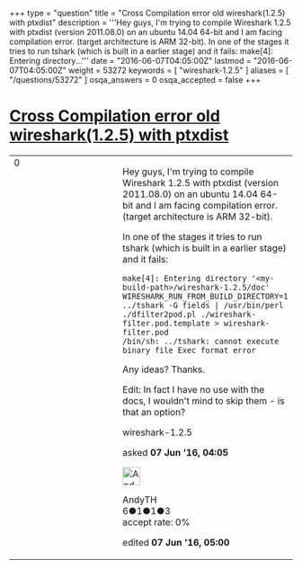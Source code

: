+++
type = "question"
title = "Cross Compilation error old wireshark(1.2.5) with ptxdist"
description = '''Hey guys, I&#x27;m trying to compile Wireshark 1.2.5 with ptxdist (version 2011.08.0) on an ubuntu 14.04 64-bit and I am facing compilation error. (target architecture is ARM 32-bit). In one of the stages it tries to run tshark (which is built in a earlier stage) and it fails: make[4]: Entering directory...'''
date = "2016-06-07T04:05:00Z"
lastmod = "2016-06-07T04:05:00Z"
weight = 53272
keywords = [ "wireshark-1.2.5" ]
aliases = [ "/questions/53272" ]
osqa_answers = 0
osqa_accepted = false
+++

<div class="headNormal">

# [Cross Compilation error old wireshark(1.2.5) with ptxdist](/questions/53272/cross-compilation-error-old-wireshark125-with-ptxdist)

</div>

<div id="main-body">

<div id="askform">

<table id="question-table" style="width:100%;"><colgroup><col style="width: 50%" /><col style="width: 50%" /></colgroup><tbody><tr class="odd"><td style="width: 30px; vertical-align: top"><div class="vote-buttons"><span id="post-53272-upvote" class="ajax-command post-vote up" rel="nofollow" title="I like this post (click again to cancel)"> </span><div id="post-53272-score" class="post-score" title="current number of votes">0</div><span id="post-53272-downvote" class="ajax-command post-vote down" rel="nofollow" title="I dont like this post (click again to cancel)"> </span> <span id="favorite-mark" class="ajax-command favorite-mark" rel="nofollow" title="mark/unmark this question as favorite (click again to cancel)"> </span><div id="favorite-count" class="favorite-count"></div></div></td><td><div id="item-right"><div class="question-body"><p>Hey guys, I'm trying to compile Wireshark 1.2.5 with ptxdist (version 2011.08.0) on an ubuntu 14.04 64-bit and I am facing compilation error. (target architecture is ARM 32-bit).</p><p>In one of the stages it tries to run tshark (which is built in a earlier stage) and it fails:</p><pre><code>make[4]: Entering directory &#39;&lt;my-build-path&gt;/wireshark-1.2.5/doc&#39;
WIRESHARK_RUN_FROM_BUILD_DIRECTORY=1 ../tshark -G fields | /usr/bin/perl ./dfilter2pod.pl ./wireshark-filter.pod.template &gt; wireshark-filter.pod
/bin/sh: ../tshark: cannot execute binary file Exec format error</code></pre><p>Any ideas? Thanks.</p><p>Edit: In fact I have no use with the docs, I wouldn't mind to skip them - is that an option?</p></div><div id="question-tags" class="tags-container tags"><span class="post-tag tag-link-wireshark-1.2.5" rel="tag" title="see questions tagged &#39;wireshark-1.2.5&#39;">wireshark-1.2.5</span></div><div id="question-controls" class="post-controls"></div><div class="post-update-info-container"><div class="post-update-info post-update-info-user"><p>asked <strong>07 Jun '16, 04:05</strong></p><img src="https://secure.gravatar.com/avatar/01b9c2ec13dd5bd40f6c076b52019f3c?s=32&amp;d=identicon&amp;r=g" class="gravatar" width="32" height="32" alt="AndyTH&#39;s gravatar image" /><p><span>AndyTH</span><br />
<span class="score" title="6 reputation points">6</span><span title="1 badges"><span class="badge1">●</span><span class="badgecount">1</span></span><span title="1 badges"><span class="silver">●</span><span class="badgecount">1</span></span><span title="3 badges"><span class="bronze">●</span><span class="badgecount">3</span></span><br />
<span class="accept_rate" title="Rate of the user&#39;s accepted answers">accept rate:</span> <span title="AndyTH has no accepted answers">0%</span></p></div><div class="post-update-info post-update-info-edited"><p><span> edited <strong>07 Jun '16, 05:00</strong> </span></p></div></div><div id="comments-container-53272" class="comments-container"></div><div id="comment-tools-53272" class="comment-tools"></div><div class="clear"></div><div id="comment-53272-form-container" class="comment-form-container"></div><div class="clear"></div></div></td></tr></tbody></table>

</div>

</div>

